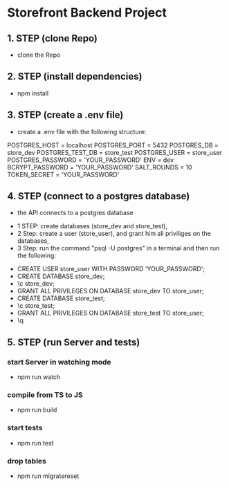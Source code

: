 # Storefront Backend Project

## 1. STEP (clone Repo)

- clone the Repo

## 2. STEP (install dependencies)

- npm install

## 3. STEP (create a .env file)

- create a .env file with the following structure:

POSTGRES_HOST = localhost
POSTGRES_PORT = 5432
POSTGRES_DB = store_dev
POSTGRES_TEST_DB = store_test
POSTGRES_USER = store_user
POSTGRES_PASSWORD = 'YOUR_PASSWORD'
ENV = dev
BCRYPT_PASSWORD = 'YOUR_PASSWORD'
SALT_ROUNDS = 10
TOKEN_SECRET = 'YOUR_PASSWORD'

## 4. STEP (connect to a postgres database)

- the API connects to a postgres database

* 1 STEP: create databases (store_dev and store_test),
* 2 Step: create a user (store_user), and grant him all priviliges on the databases,
* 3 Step: run the command "psql -U postgres" in a terminal and then run the following:

- CREATE USER store_user WITH PASSWORD 'YOUR_PASSWORD';
- CREATE DATABASE store_dev;
- \c store_dev;
- GRANT ALL PRIVILEGES ON DATABASE store_dev TO store_user;
- CREATE DATABASE store_test;
- \c store_test;
- GRANT ALL PRIVILEGES ON DATABASE store_test TO store_user;
- \q

## 5. STEP (run Server and tests)

### start Server in watching mode

- npm run watch

### compile from TS to JS

- npm run build

### start tests

- npm run test

### drop tables

- npm run migratereset
